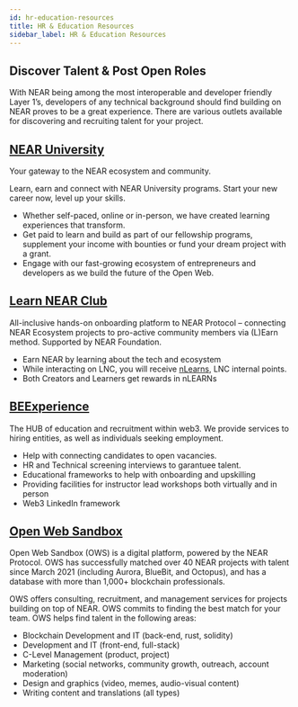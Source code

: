 ```yaml
---
id: hr-education-resources
title: HR & Education Resources
sidebar_label: HR & Education Resources
---
```


## Discover Talent & Post Open Roles 

With NEAR being among the most interoperable and developer friendly Layer 1’s, developers of any technical background should find building on NEAR proves to be a great experience. There are various outlets available for discovering and recruiting talent for your project. 


## [NEAR University](https://www.near.university/)

Your gateway to the NEAR ecosystem and community. 

Learn, earn and connect with NEAR University programs. Start your new career now, level up your skills.

* Whether self-paced, online or in-person, we have created learning experiences that transform.
* Get paid to learn and build as part of our fellowship programs, supplement your income with bounties or fund your dream project with a grant.
* Engage with our fast-growing ecosystem of entrepreneurs and developers as we build the future of the Open Web.


## [Learn NEAR Club](https://learnnear.club/)

All-inclusive hands-on onboarding platform to NEAR Protocol – connecting NEAR Ecosystem projects to pro-active community members via (L)Earn method. Supported by NEAR Foundation.

* Earn NEAR by learning about the tech and ecosystem
* While interacting on LNC, you will receive [nLearns](https://learnnear.club/what-are-nlearns/), LNC internal points.
* Both Creators and Learners get rewards in nLEARNs


## [BEExperience](https://beexperience.io/)

The HUB of education and recruitment within web3. We provide services to hiring entities, as well as individuals seeking employment.

* Help with connecting candidates to open vacancies.
* HR and Technical screening interviews to garantuee talent.
* Educational frameworks to help with onboarding and upskilling
* Providing facilities for instructor lead workshops both virtually and in person 
* Web3 LinkedIn framework


## [Open Web Sandbox](https://www.openwebsandbox.org/)
 
Open Web Sandbox (OWS) is a digital platform, powered by the NEAR Protocol. OWS has successfully matched over 40 NEAR projects with talent since March 2021 (including Aurora, BlueBit, and Octopus), and has a database with more than 1,000+ blockchain professionals.

OWS offers consulting, recruitment, and management services for projects building on top of NEAR. OWS commits to finding the best match for your team.  OWS helps find talent in the following areas:

* Blockchain Development and IT (back-end, rust, solidity)
* Development and IT (front-end, full-stack)
* C-Level Management (product, project)
* Marketing (social networks, community growth, outreach, account moderation)
* Design and graphics (video, memes, audio-visual content)
* Writing content and translations (all types)
